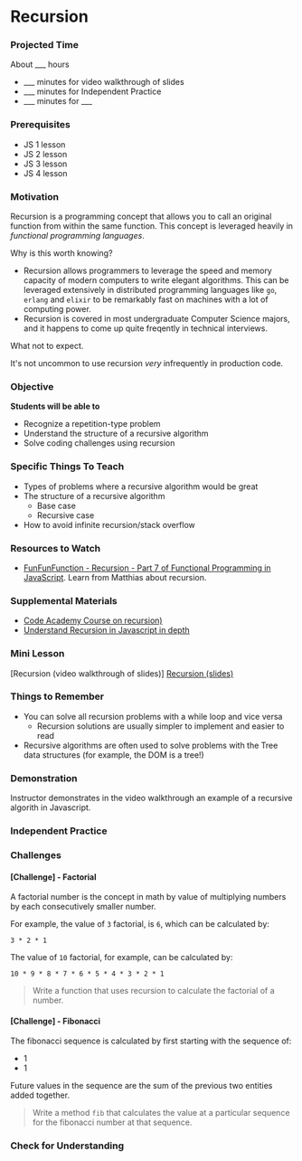 # Recursion

### Projected Time
About ___ hours
- ___ minutes for video walkthrough of slides
- ___ minutes for Independent Practice
- ___ minutes for ___

### Prerequisites
- JS 1 lesson
- JS 2 lesson
- JS 3 lesson
- JS 4 lesson

### Motivation

Recursion is a programming concept that allows you to call an original function from within the same function.  This concept is leveraged heavily in _functional programming languages_.

Why is this worth knowing?

* Recursion allows programmers to leverage the speed and memory capacity of modern computers to write elegant algorithms.  This can be leveraged extensively in distributed programming languages like `go`, `erlang` and `elixir` to be remarkably fast on machines with a lot of computing power.
* Recursion is covered in most undergraduate Computer Science majors, and it happens to come up quite freqently in technical interviews.

What not to expect.

It's not uncommon to use recursion _very_ infrequently in production code.

### Objective
**Students will be able to**
- Recognize a repetition-type problem
- Understand the structure of a recursive algorithm
- Solve coding challenges using recursion

### Specific Things To Teach
- Types of problems where a recursive algorithm would be great
- The structure of a recursive algorithm
	- Base case
	- Recursive case
- How to avoid infinite recursion/stack overflow

### Resources to Watch

- [FunFunFunction - Recursion - Part 7 of Functional Programming in JavaScript](https://www.youtube.com/watch?v=k7-N8R0-KY4).  Learn from Matthias about recursion.

### Supplemental Materials
- [Code Academy Course on recursion)](https://www.codecademy.com/courses/javascript-lesson-205/0/1)
- [Understand Recursion in Javascript in depth](https://www.thecodingdelight.com/understanding-recursion-javascript/)

### Mini Lesson
[Recursion (video walkthrough of slides)]
[Recursion (slides)](https://docs.google.com/presentation/d/1KQ5bPs839gvH3iO4-v5fdVZ3JOH9_4QP0y5g0_YxxlQ/edit#slide=id.p)

### Things to Remember
- You can solve all recursion problems with a while loop and vice versa 
	- Recursion solutions are usually simpler to implement and easier to read
- Recursive algorithms are often used to solve problems with the Tree data structures (for example, the DOM is a tree!)

### Demonstration
Instructor demonstrates in the video walkthrough an example of a recursive algorith in Javascript.

### Independent Practice  

### Challenges


#### [Challenge] - Factorial

A factorial number is the concept in math by value of multiplying numbers by each consecutively smaller number. 

For example, the value of `3` factorial, is `6`, which can be calculated by:

```
3 * 2 * 1
```

The value of `10` factorial, for example, can be calculated by:

```
10 * 9 * 8 * 7 * 6 * 5 * 4 * 3 * 2 * 1
``` 

> Write a function that uses recursion to calculate the factorial of a number.

#### [Challenge] - Fibonacci

The fibonacci sequence is calculated by first starting with the sequence of:

* 1
* 1

Future values in the sequence are the sum of the previous two entities added together.    

> Write a method `fib` that calculates the value at a particular sequence for the fibonacci number at that sequence.





### Check for Understanding
